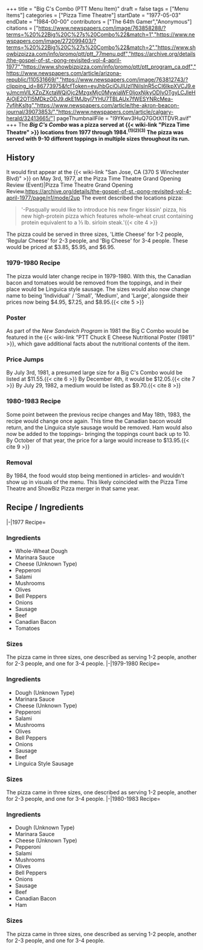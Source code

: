 +++
title = "Big C's Combo (PTT Menu Item)"
draft = false
tags = ["Menu Items"]
categories = ["Pizza Time Theatre"]
startDate = "1977-05-03"
endDate = "1984-00-00"
contributors = ["The 64th Gamer","Anonymous"]
citations = ["https://www.newspapers.com/image/763858288/?terms=%20%22Big%20C%27s%20Combo%22&match=1","https://www.newspapers.com/image/272099403/?terms=%20%22Big%20C%27s%20Combo%22&match=2","https://www.showbizpizza.com/info/promo/ptt/ptt_77menu.pdf","https://archive.org/details/the-gospel-of-st.-pong-revisited-vol-4-april-1977","https://www.showbizpizza.com/info/promo/ptt/ptt_program_ca.pdf","https://www.newspapers.com/article/arizona-republic/110531669/","https://www.newspapers.com/image/763812743/?clipping_id=86773975&fcfToken=eyJhbGciOiJIUzI1NiIsInR5cCI6IkpXVCJ9.eyJmcmVlLXZpZXctaWQiOjc2MzgxMjc0MywiaWF0IjoxNjkyODIyOTgyLCJleHAiOjE2OTI5MDkzODJ9.dkE1MJbyl7YHU7TBLAUx7fWESYNRcMea-7vfjhKsItg","https://www.newspapers.com/article/the-akron-beacon-journal/39073853/","https://www.newspapers.com/article/calgary-herald/32413665/"]
pageThumbnailFile = "I9YKwv3HuQ7GOtX1TDVR.avif"
+++
The ***Big C's Combo* was a pizza served at {{< wiki-link "Pizza Time Theatre" >}} locations from 1977 through 1984.<sup>(1)(2)(3)</sup>
The pizza was served with 9-10 different toppings in multiple sizes throughout its run.**

## History

It would first appear at the {{< wiki-link "San Jose, CA (370 S Winchester Blvd)" >}} on May 3rd, 1977, at the Pizza Time Theatre Grand Opening Review (Event)|Pizza Time Theatre Grand Opening Review.https://archive.org/details/the-gospel-of-st.-pong-revisited-vol-4-april-1977/page/n1/mode/2up The event described the locations pizza:

> '-Pasqually would like to introduce his new finger kissin' pizza, his new high-protein pizza which features whole-wheat crust containing protein equivalent to a ⅓ lb. sirloin steak.'{{< cite 4 >}}

The pizza could be served in three sizes, 'Little Cheese' for 1-2 people, 'Regular Cheese' for 2-3 people, and 'Big Cheese' for 3-4 people. These would be priced at $3.85, $5.95, and $6.95.

### 1979-1980 Recipe

The pizza would later change recipe in 1979-1980. With this, the Canadian bacon and tomatoes would be removed from the toppings, and in their place would be Linguica style sausage. The sizes would also now change name to being 'Individual' / 'Small', 'Medium', and 'Large', alongside their prices now being $4.95, $7.25, and $8.95.{{< cite 5 >}}

### Poster

As part of the *New Sandwich Program* in 1981 the Big C Combo would be featured in the {{< wiki-link "PTT Chuck E Cheese Nutritional Poster (1981)" >}}, which gave additional facts about the nutritional contents of the item.

### Price Jumps

By July 3rd, 1981, a presumed large size for a Big C's Combo would be listed at $11.55.{{< cite 6 >}} By December 4th, it would be $12.05.{{< cite 7 >}} By July 29, 1982, a medium would be listed as $9.70.{{< cite 8 >}}

### 1980-1983 Recipe

Some point between the previous recipe changes and May 18th, 1983, the recipe would change once again. This time the Canadian bacon would return, and the Linguica style sausage would be removed. Ham would also now be added to the toppings- bringing the toppings count back up to 10.
By October of that year, the price for a large would increase to $13.95.{{< cite 9 >}}

### Removal

By 1984, the food would stop being mentioned in articles- and wouldn't show up in visuals of the menu. This likely coincided with the Pizza Time Theatre and ShowBiz Pizza merger in that same year.

## Recipe / Ingredients

|-|1977 Recipe=

### Ingredients

- Whole-Wheat Dough
- Marinara Sauce
- Cheese (Unknown Type)
- Pepperoni
- Salami
- Mushrooms
- Olives
- Bell Peppers
- Onions
- Sausage
- Beef
- Canadian Bacon
- Tomatoes

### Sizes

The pizza came in three sizes, one described as serving 1-2 people, another for 2-3 people, and one for 3-4 people.
|-|1979-1980 Recipe=

### Ingredients

- Dough (Unknown Type)
- Marinara Sauce
- Cheese (Unknown Type)
- Pepperoni
- Salami
- Mushrooms
- Olives
- Bell Peppers
- Onions
- Sausage
- Beef
- Linguica Style Sausage

### Sizes

The pizza came in three sizes, one described as serving 1-2 people, another for 2-3 people, and one for 3-4 people.
|-|1980-1983 Recipe=

### Ingredients

- Dough (Unknown Type)
- Marinara Sauce
- Cheese (Unknown Type)
- Pepperoni
- Salami
- Mushrooms
- Olives
- Bell Peppers
- Onions
- Sausage
- Beef
- Canadian Bacon
- Ham

### Sizes

The pizza came in three sizes, one described as serving 1-2 people, another for 2-3 people, and one for 3-4 people.
